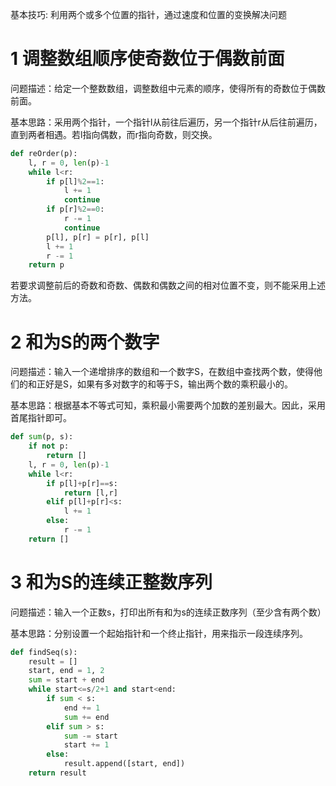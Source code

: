 基本技巧: 利用两个或多个位置的指针，通过速度和位置的变换解决问题

# 1 调整数组顺序使奇数位于偶数前面
问题描述：给定一个整数数组，调整数组中元素的顺序，使得所有的奇数位于偶数前面。

基本思路：采用两个指针，一个指针l从前往后遍历，另一个指针r从后往前遍历，直到两者相遇。若l指向偶数，而r指向奇数，则交换。
```python
def reOrder(p):
    l, r = 0, len(p)-1
    while l<r:
        if p[l]%2==1:
            l += 1
            continue
        if p[r]%2==0:
            r -= 1
            continue
        p[l], p[r] = p[r], p[l]
        l += 1
        r -= 1
    return p
```
若要求调整前后的奇数和奇数、偶数和偶数之间的相对位置不变，则不能采用上述方法。
# 2 和为S的两个数字
问题描述：输入一个递增排序的数组和一个数字S，在数组中查找两个数，使得他们的和正好是S，如果有多对数字的和等于S，输出两个数的乘积最小的。

基本思路：根据基本不等式可知，乘积最小需要两个加数的差别最大。因此，采用首尾指针即可。
```python
def sum(p, s):
    if not p:
        return []
    l, r = 0, len(p)-1
    while l<r:
        if p[l]+p[r]==s:
            return [l,r]
        elif p[l]+p[r]<s:
            l += 1
        else:
            r -= 1
    return []
```
# 3 和为S的连续正整数序列
问题描述：输入一个正数s，打印出所有和为s的连续正数序列（至少含有两个数）

基本思路：分别设置一个起始指针和一个终止指针，用来指示一段连续序列。
```python
def findSeq(s):
    result = []
    start, end = 1, 2
    sum = start + end
    while start<=s/2+1 and start<end:
        if sum < s:
            end += 1
            sum += end
        elif sum > s:
            sum -= start
            start += 1
        else:
            result.append([start, end])
    return result
```